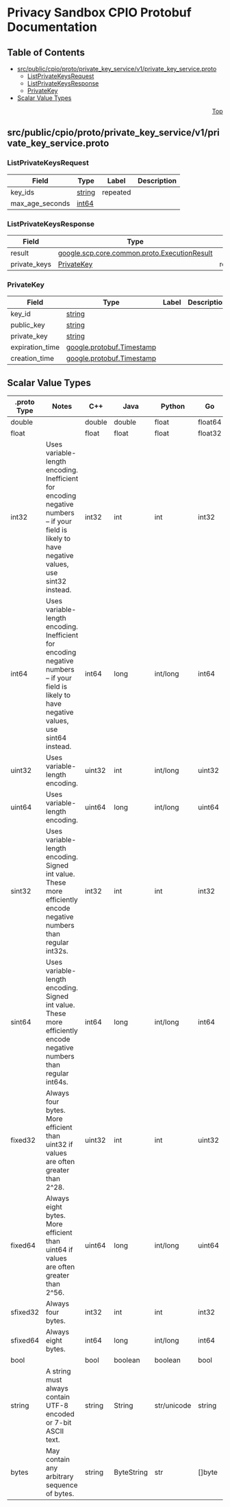 # Privacy Sandbox CPIO Protobuf Documentation
<a name="top"></a>

## Table of Contents

- [src/public/cpio/proto/private_key_service/v1/private_key_service.proto](#src_public_cpio_proto_private_key_service_v1_private_key_service-proto)
  - [ListPrivateKeysRequest](#google-cmrt-sdk-private_key_service-v1-ListPrivateKeysRequest)
  - [ListPrivateKeysResponse](#google-cmrt-sdk-private_key_service-v1-ListPrivateKeysResponse)
  - [PrivateKey](#google-cmrt-sdk-private_key_service-v1-PrivateKey)
- [Scalar Value Types](#scalar-value-types)

<a name="src_public_cpio_proto_private_key_service_v1_private_key_service-proto"></a>
<p align="right"><a href="#top">Top</a></p>

## src/public/cpio/proto/private_key_service/v1/private_key_service.proto

<a name="google-cmrt-sdk-private_key_service-v1-ListPrivateKeysRequest"></a>

### ListPrivateKeysRequest

| Field | Type | Label | Description |
| ----- | ---- | ----- | ----------- |
| key_ids | [string](#string) | repeated |  |
| max_age_seconds | [int64](#int64) |  |  |
<a name="google-cmrt-sdk-private_key_service-v1-ListPrivateKeysResponse"></a>

### ListPrivateKeysResponse

| Field | Type | Label | Description |
| ----- | ---- | ----- | ----------- |
| result | [google.scp.core.common.proto.ExecutionResult](#google-scp-core-common-proto-ExecutionResult) |  |  |
| private_keys | [PrivateKey](#google-cmrt-sdk-private_key_service-v1-PrivateKey) | repeated |  |
<a name="google-cmrt-sdk-private_key_service-v1-PrivateKey"></a>

### PrivateKey

| Field | Type | Label | Description |
| ----- | ---- | ----- | ----------- |
| key_id | [string](#string) |  |  |
| public_key | [string](#string) |  |  |
| private_key | [string](#string) |  |  |
| expiration_time | [google.protobuf.Timestamp](#google-protobuf-Timestamp) |  |  |
| creation_time | [google.protobuf.Timestamp](#google-protobuf-Timestamp) |  |  |

## Scalar Value Types

| .proto Type | Notes | C++ | Java | Python | Go |
| ----------- | ----- | --- | ---- | ------ | -- |
| <a name="double" /> double |  | double | double | float | float64 |
| <a name="float" /> float |  | float | float | float | float32 |
| <a name="int32" /> int32 | Uses variable-length encoding. Inefficient for encoding negative numbers – if your field is likely to have negative values, use sint32 instead. | int32 | int | int | int32 |
| <a name="int64" /> int64 | Uses variable-length encoding. Inefficient for encoding negative numbers – if your field is likely to have negative values, use sint64 instead. | int64 | long | int/long | int64 |
| <a name="uint32" /> uint32 | Uses variable-length encoding. | uint32 | int | int/long | uint32 |
| <a name="uint64" /> uint64 | Uses variable-length encoding. | uint64 | long | int/long | uint64 |
| <a name="sint32" /> sint32 | Uses variable-length encoding. Signed int value. These more efficiently encode negative numbers than regular int32s. | int32 | int | int | int32 |
| <a name="sint64" /> sint64 | Uses variable-length encoding. Signed int value. These more efficiently encode negative numbers than regular int64s. | int64 | long | int/long | int64 |
| <a name="fixed32" /> fixed32 | Always four bytes. More efficient than uint32 if values are often greater than 2^28. | uint32 | int | int | uint32 |
| <a name="fixed64" /> fixed64 | Always eight bytes. More efficient than uint64 if values are often greater than 2^56. | uint64 | long | int/long | uint64 |
| <a name="sfixed32" /> sfixed32 | Always four bytes. | int32 | int | int | int32 |
| <a name="sfixed64" /> sfixed64 | Always eight bytes. | int64 | long | int/long | int64 |
| <a name="bool" /> bool |  | bool | boolean | boolean | bool |
| <a name="string" /> string | A string must always contain UTF-8 encoded or 7-bit ASCII text. | string | String | str/unicode | string |
| <a name="bytes" /> bytes | May contain any arbitrary sequence of bytes. | string | ByteString | str | []byte |
